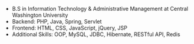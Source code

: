 - B.S in Information Technology & Administrative Management at Central Washington University
- Backend:  PHP, Java, Spring, Servlet
- Frontend:  HTML, CSS, JavaScript, jQuery, JSP
- Additional Skills: OOP, MySQL, JDBC, Hibernate, RESTful API, Redis


